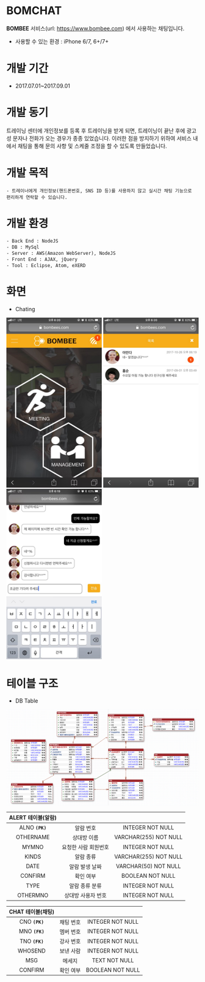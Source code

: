 # BOMCHAT

**BOMBEE** 서비스(url: https://www.bombee.com) 에서 사용하는 채팅입니다.

- 사용할 수 있는 환경 : iPhone 6/7, 6+/7+

# 개발 기간

- 2017.07.01~2017.09.01

# 개발 동기

트레이닝 센터에 개인정보를 등록 후 트레이닝을 받게 되면, 트레이닝이 끝난 후에 광고성 문자나 전화가 오는 경우가 종종 있었습니다. 이러한 점을 방지하기 위하여 서비스 내에서 채팅을 통해 문의 사항 및 스케줄 조정을 할 수 있도록 만들었습니다.

# 개발 목적
```
- 트레이너에게 개인정보(핸드폰번호, SNS ID 등)를 사용하지 않고 실시간 채팅 기능으로 편리하게 연락할 수 있습니다.
```
# 개발 환경
 ```
- Back End : NodeJS
- DB : MySql
- Server : AWS(Amazon WebServer), NodeJS
- Front End : AJAX, jQuery
- Tool : Eclipse, Atom, eXERD
```
# 화면

- Chating

<img src="./ReadmeImage/chatting1.jpg" width="250"> <img src="./ReadmeImage/chattingList.jpg" width="250"> <img src="./ReadmeImage/chatting.jpg" width="250">

# 테이블 구조

- DB Table

<img src="./ReadmeImage/테이블구조1.PNG">

| ALERT 테이블(알람)|||
| :-----: | :-: |:-: |
| ALNO **`(PK)`**	| 알람 번호	| INTEGER NOT NULL|
| OTHERNAME | 상대방 이름	| VARCHAR(255) NOT NULL|
| MYMNO | 요청한 사람 회원번호	| INTEGER	NOT NULL|
| KINDS | 알람 종류 | VARCHAR(255)	NOT NULL|
| DATE | 알람 발생 날짜 | VARCHAR(50)	NOT NULL|
| CONFIRM	| 확인 여부 	| BOOLEAN NOT NULL |
| TYPE | 알람 종류 분류	| INTEGER NOT NULL |
| OTHERMNO | 상대방 사용자 번호	| INTEGER NOT NULL |

| CHAT 테이블(채팅)|||
| :-----: | :-: |:-: |
| CNO **`(PK)`**| 채팅 번호	| INTEGER NOT NULL|
| MNO	**`(FK)`**| 멤버 번호	| INTEGER NOT NULL|
| TNO	**`(FK)`**| 강사 번호	| INTEGER NOT NULL|
| WHOSEND | 보낸 사람	| INTEGER	NOT NULL|
| MSG | 메세지	| TEXT	NOT NULL|
| CONFIRM | 확인 여부 | BOOLEAN NOT NULL|
